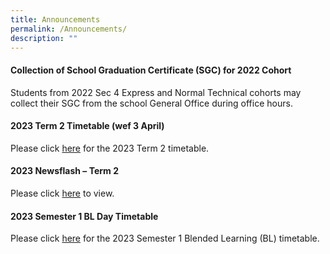 ```yaml
---
title: Announcements
permalink: /Announcements/
description: ""
---
```

#### Collection of School Graduation Certificate (SGC) for 2022 Cohort

Students from 2022 Sec 4 Express and Normal Technical cohorts may collect their SGC from the school General Office during office hours.

#### 2023 Term 2 Timetable (wef 3 April)

Please click [here](/files/Announcements/2023/classes%20-%202023%20t2%20tt%20wef%203%20apr%20final%203.pdf) for the 2023 Term 2 timetable.

#### 2023 Newsflash – Term 2

Please click [here](/files/Useful%20Links/Newsflash/newsflash%20term%202%202023_final.pdf) to view.

#### 2023 Semester 1 BL Day Timetable

Please click [here](/files/Announcements/2023/2023%20sem1%20bl%20tt%20v2%20-%20class.pdf) for the 2023 Semester 1 Blended Learning (BL) timetable.
